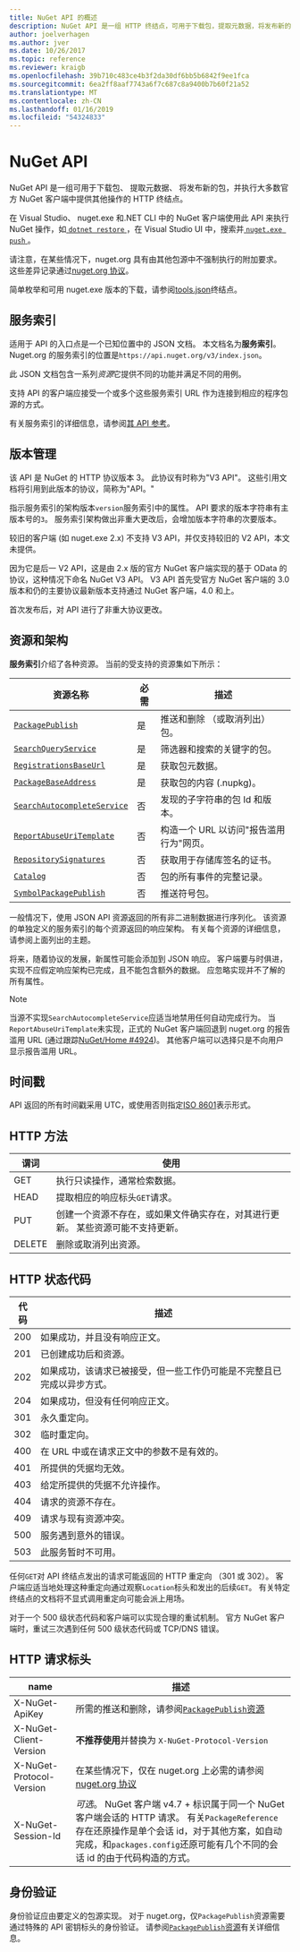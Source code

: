 ```yaml
---
title: NuGet API 的概述
description: NuGet API 是一组 HTTP 终结点，可用于下载包，提取元数据，将发布新的包，等等。
author: joelverhagen
ms.author: jver
ms.date: 10/26/2017
ms.topic: reference
ms.reviewer: kraigb
ms.openlocfilehash: 39b710c483ce4b3f2da30df6bb5b6842f9ee1fca
ms.sourcegitcommit: 6ea2ff8aaf7743a6f7c687c8a9400b7b60f21a52
ms.translationtype: MT
ms.contentlocale: zh-CN
ms.lasthandoff: 01/16/2019
ms.locfileid: "54324833"
---
```

# <a name="nuget-api"></a>NuGet API

NuGet API 是一组可用于下载包、 提取元数据、 将发布新的包，并执行大多数官方 NuGet 客户端中提供其他操作的 HTTP 终结点。

在 Visual Studio、 nuget.exe 和.NET CLI 中的 NuGet 客户端使用此 API 来执行 NuGet 操作，如[ `dotnet restore` ](/dotnet/core/tools/dotnet-restore?tabs=netcore2x)，在 Visual Studio UI 中，搜索并[ `nuget.exe push` ](../tools/cli-ref-push.md)。

请注意，在某些情况下，nuget.org 具有由其他包源中不强制执行的附加要求。 这些差异记录通过[nuget.org 协议](nuget-protocols.md)。

简单枚举和可用 nuget.exe 版本的下载，请参阅[tools.json](tools-json.md)终结点。

## <a name="service-index"></a>服务索引

适用于 API 的入口点是一个已知位置中的 JSON 文档。 本文档名为**服务索引**。 Nuget.org 的服务索引的位置是`https://api.nuget.org/v3/index.json`。

此 JSON 文档包含一系列*资源*它提供不同的功能并满足不同的用例。

支持 API 的客户端应接受一个或多个这些服务索引 URL 作为连接到相应的程序包源的方式。

有关服务索引的详细信息，请参阅[其 API 参考](service-index.md)。

## <a name="versioning"></a>版本管理

该 API 是 NuGet 的 HTTP 协议版本 3。 此协议有时称为"V3 API"。 这些引用文档将引用到此版本的协议，简称为"API。"

指示服务索引的架构版本`version`服务索引中的属性。 API 要求的版本字符串有主版本号的`3`。 服务索引架构做出非重大更改后，会增加版本字符串的次要版本。

较旧的客户端 (如 nuget.exe 2.x) 不支持 V3 API，并仅支持较旧的 V2 API，本文未提供。

因为它是后一 V2 API，这是由 2.x 版的官方 NuGet 客户端实现的基于 OData 的协议，这种情况下命名 NuGet V3 API。 V3 API 首先受官方 NuGet 客户端的 3.0 版本和仍的主要协议最新版本支持通过 NuGet 客户端，4.0 和上。 

首次发布后，对 API 进行了非重大协议更改。

## <a name="resources-and-schema"></a>资源和架构

**服务索引**介绍了各种资源。 当前的受支持的资源集如下所示：

资源名称                                                           | 必需 | 描述
----------------------------------------------------------------------  | -------- | -----------
[`PackagePublish`](package-publish-resource.md)                        | 是      | 推送和删除 （或取消列出） 包。
[`SearchQueryService`](search-query-service-resource.md)               | 是      | 筛选器和搜索的关键字的包。
[`RegistrationsBaseUrl`](registration-base-url-resource.md)            | 是      | 获取包元数据。
[`PackageBaseAddress`](package-base-address-resource.md)               | 是      | 获取包的内容 (.nupkg)。
[`SearchAutocompleteService`](search-autocomplete-service-resource.md) | 否       | 发现的子字符串的包 Id 和版本。
[`ReportAbuseUriTemplate`](report-abuse-resource.md)                   | 否       | 构造一个 URL 以访问"报告滥用行为"网页。
[`RepositorySignatures`](repository-signatures-resource.md)             | 否      | 获取用于存储库签名的证书。
[`Catalog`](catalog-resource.md)                                         | 否      | 包的所有事件的完整记录。
[`SymbolPackagePublish`](symbol-package-publish-resource.md)            | 否      | 推送符号包。

一般情况下，使用 JSON API 资源返回的所有非二进制数据进行序列化。 该资源的单独定义的服务索引的每个资源返回的响应架构。 有关每个资源的详细信息，请参阅上面列出的主题。

将来，随着协议的发展，新属性可能会添加到 JSON 响应。 客户端要与时俱进，实现不应假定响应架构已完成，且不能包含额外的数据。 应忽略实现并不了解的所有属性。

> [!Note]
> 当源不实现`SearchAutocompleteService`应适当地禁用任何自动完成行为。 当`ReportAbuseUriTemplate`未实现，正式的 NuGet 客户端回退到 nuget.org 的报告滥用 URL (通过跟踪[NuGet/Home #4924](https://github.com/NuGet/Home/issues/4924))。 其他客户端可以选择只是不向用户显示报告滥用 URL。

## <a name="timestamps"></a>时间戳

API 返回的所有时间戳采用 UTC，或使用否则指定[ISO 8601](https://www.iso.org/iso-8601-date-and-time-format.html)表示形式。 

## <a name="http-methods"></a>HTTP 方法

谓词   | 使用
------ | -----------
GET    | 执行只读操作，通常检索数据。
HEAD   | 提取相应的响应标头`GET`请求。
PUT    | 创建一个资源不存在，或如果文件确实存在，对其进行更新。 某些资源可能不支持更新。
DELETE | 删除或取消列出资源。

## <a name="http-status-codes"></a>HTTP 状态代码

代码 | 描述
---- | -----
200  | 如果成功，并且没有响应正文。
201  | 已创建成功后和资源。
202  | 如果成功，该请求已被接受，但一些工作仍可能是不完整且已完成以异步方式。
204  | 如果成功，但没有任何响应正文。
301  | 永久重定向。
302  | 临时重定向。
400  | 在 URL 中或在请求正文中的参数不是有效的。
401  | 所提供的凭据均无效。
403  | 给定所提供的凭据不允许操作。
404  | 请求的资源不存在。
409  | 请求与现有资源冲突。
500  | 服务遇到意外的错误。
503  | 此服务暂时不可用。

任何`GET`对 API 终结点发出的请求可能返回的 HTTP 重定向 （301 或 302）。 客户端应适当地处理这种重定向通过观察`Location`标头和发出的后续`GET`。 有关特定终结点的文档将不显式调用重定向可能会派上用场。

对于一个 500 级状态代码和客户端可以实现合理的重试机制。 官方 NuGet 客户端时，重试三次遇到任何 500 级状态代码或 TCP/DNS 错误。

## <a name="http-request-headers"></a>HTTP 请求标头

name                     | 描述
------------------------ | -----------
X-NuGet-ApiKey           | 所需的推送和删除，请参阅[`PackagePublish`资源](package-publish-resource.md)
X-NuGet-Client-Version   | **不推荐使用**并替换为 `X-NuGet-Protocol-Version`
X-NuGet-Protocol-Version | 在某些情况下，仅在 nuget.org 上必需的请参阅[nuget.org 协议](NuGet-Protocols.md)
X-NuGet-Session-Id       | *可选*。 NuGet 客户端 v4.7 + 标识属于同一个 NuGet 客户端会话的 HTTP 请求。 有关`PackageReference`存在还原操作是单个会话 id，对于其他方案，如自动完成，和`packages.config`还原可能有几个不同的会话 id 的由于代码构造的方式。

## <a name="authentication"></a>身份验证

身份验证应由要定义的包源实现。 对于 nuget.org，仅`PackagePublish`资源需要通过特殊的 API 密钥标头的身份验证。 请参阅[`PackagePublish`资源](package-publish-resource.md)有关详细信息。
